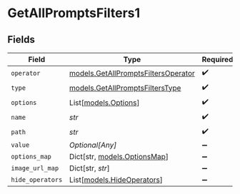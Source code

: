 # GetAllPromptsFilters1


## Fields

| Field                                                                            | Type                                                                             | Required                                                                         | Description                                                                      |
| -------------------------------------------------------------------------------- | -------------------------------------------------------------------------------- | -------------------------------------------------------------------------------- | -------------------------------------------------------------------------------- |
| `operator`                                                                       | [models.GetAllPromptsFiltersOperator](../models/getallpromptsfiltersoperator.md) | :heavy_check_mark:                                                               | N/A                                                                              |
| `type`                                                                           | [models.GetAllPromptsFiltersType](../models/getallpromptsfilterstype.md)         | :heavy_check_mark:                                                               | N/A                                                                              |
| `options`                                                                        | List[[models.Options](../models/options.md)]                                     | :heavy_check_mark:                                                               | N/A                                                                              |
| `name`                                                                           | *str*                                                                            | :heavy_check_mark:                                                               | N/A                                                                              |
| `path`                                                                           | *str*                                                                            | :heavy_check_mark:                                                               | N/A                                                                              |
| `value`                                                                          | *Optional[Any]*                                                                  | :heavy_minus_sign:                                                               | N/A                                                                              |
| `options_map`                                                                    | Dict[str, [models.OptionsMap](../models/optionsmap.md)]                          | :heavy_minus_sign:                                                               | N/A                                                                              |
| `image_url_map`                                                                  | Dict[str, *str*]                                                                 | :heavy_minus_sign:                                                               | N/A                                                                              |
| `hide_operators`                                                                 | List[[models.HideOperators](../models/hideoperators.md)]                         | :heavy_minus_sign:                                                               | N/A                                                                              |